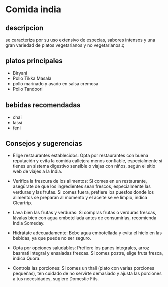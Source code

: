 # Comida india 

## descripcion 
se caracteriza por su uso extensivo de especias, sabores intensos y una gran variedad de platos vegetarianos y no vegetarianos.ç

## platos principales 

- Biryani
- Pollo Tikka Masala
- pollo marinado y asado en salsa cremosa
- Pollo Tandoori

## bebidas recomendadas 

- chai
- lassi
- feni

## Consejos y sugerencias

- Elige restaurantes establecidos:
Opta por restaurantes con buena reputación y evita la comida callejera menos confiable, especialmente si tienes un sistema digestivo sensible o viajas con niños, según el sitio web de viajes a la India. 

- Verifica la frescura de los alimentos:
Si comes en un restaurante, asegúrate de que los ingredientes sean frescos, especialmente las verduras y las frutas. Si comes fuera, prefiere los puestos donde los alimentos se preparan al momento y el aceite se ve limpio, indica Cleartrip. 

- Lava bien las frutas y verduras:
Si compras frutas o verduras frescas, lávalas bien con agua embotellada antes de consumirlas, recomienda India Someday. 

- Hidrátate adecuadamente:
Bebe agua embotellada y evita el hielo en las bebidas, ya que puede no ser seguro. 

- Opta por opciones saludables:
Prefiere los panes integrales, arroz basmati integral y ensaladas frescas. Si comes postre, elige fruta fresca, indica Quora. 

- Controla las porciones:
Si comes un thali (plato con varias porciones pequeñas), ten cuidado de no servirte demasiado y ajusta las porciones a tus necesidades, sugiere Domestic Fits. 